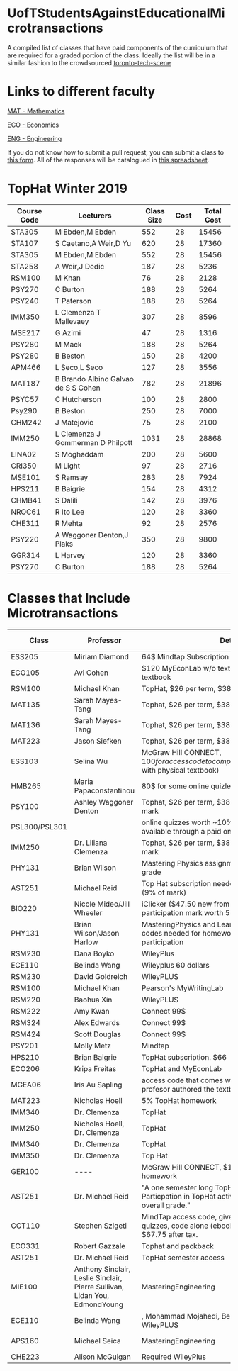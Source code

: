 # UofTStudentsAgainstEducationalMicrotransactions
A compiled list of classes that have paid components of the curriculum that are required for a graded portion of the class.
Ideally the list will be in a similar fashion to the crowdsourced [toronto-tech-scene](https://github.com/toriagibbs/toronto-tech-scene)


# Links to different faculty

[MAT - Mathematics](faculty/MAT.md)

[ECO - Economics](faculty/ECO.md)

[ENG - Engineering](faculty/ENG.md)

If you do not know how to submit a pull request, you can submit a class to [this form](https://goo.gl/forms/UHPLS4AiTN5967i82). All of the responses will be catalogued in [this spreadsheet](https://docs.google.com/spreadsheets/d/1-cekdm6TQVJycQI1bHXJs3eHSkFGf8lgeRyPn0NUM_k/edit?usp=sharing).

# TopHat Winter 2019

| Course Code   | Lecturers                                                      |   Class Size |   Cost |   Total Cost |
|---------------|----------------------------------------------------------------|--------------|--------|--------------|
| STA305        | M Ebden,M Ebden                                                |          552 |     28 |        15456 |
| STA107        | S Caetano,A Weir,D Yu                                          |          620 |     28 |        17360 |
| STA305        | M Ebden,M Ebden                                                |          552 |     28 |        15456 |
| STA258        | A Weir,J Dedic                                                 |          187 |     28 |         5236 |
| RSM100        | M Khan                                                         |           76 |     28 |         2128 |
| PSY270        | C Burton                                                       |          188 |     28 |         5264 |
| PSY240        | T Paterson                                                     |          188 |     28 |         5264 |
| IMM350        | L Clemenza T Mallevaey                                         |          307 |     28 |         8596 |
| MSE217        | G Azimi                                                        |           47 |     28 |         1316 |
| PSY280        | M Mack                                                         |          188 |     28 |         5264 |
| PSY280        | B Beston                                                       |          150 |     28 |         4200 |
| APM466        | L Seco,L Seco                                                  |          127 |     28 |         3556 |
| MAT187        | B Brando Albino Galvao de S S Cohen                            |          782 |     28 |        21896 |
| PSYC57        | C Hutcherson                                                   |          100 |     28 |         2800 |
| Psy290        | B Beston                                                       |          250 |     28 |         7000 |
| CHM242        | J Matejovic                                                    |           75 |     28 |         2100 |
| IMM250        | L Clemenza J Gommerman D Philpott                              |         1031 |     28 |        28868 |
| LINA02        | S Moghaddam                                                    |          200 |     28 |         5600 |
| CRI350        | M Light                                                        |           97 |     28 |         2716 |
| MSE101        | S Ramsay                                                       |          283 |     28 |         7924 |
| HPS211        | B Baigrie                                                      |          154 |     28 |         4312 |
| CHMB41        | S Dalili                                                       |          142 |     28 |         3976 |
| NROC61        | R Ito Lee                                                      |          120 |     28 |         3360 |
| CHE311        | R Mehta                                                        |           92 |     28 |         2576 |
| PSY220        | A Waggoner Denton,J Plaks                                      |          350 |     28 |         9800 |
| GGR314        | L Harvey                                                       |          120 |     28 |         3360 |
| PSY270        | C Burton                                                       |          188 |     28 |         5264 |


# Classes that Include Microtransactions


| Class | Professor | Details | Link to Syllabus|
|---------|------------------|------------| ----- |
|ESS205|Miriam Diamond|64$ Mindtap Subscription| [Syllabus](add-link-here) |
|ECO105|Avi Cohen|$120 MyEconLab w/o textbook; $155.75 w/ digital textbook||
|RSM100|Michael Khan| TopHat, $26 per term, $38 per year|
|MAT135|Sarah Mayes-Tang| Tophat, $26 per term, $38 per year|
|MAT136|Sarah Mayes-Tang|	Tophat, $26 per term, $38 per year|
|MAT223|Jason Siefken|	Tophat, $26 per term, $38 per year|
|ESS103|Selina Wu|McGraw Hill CONNECT, $100 for access code to complete online assignments ($150 with physical textbook)|[Syllabus](https://q.utoronto.ca/files/1206367/download?download_frd=1)|
|HMB265|Maria Papaconstantinou| 80$ for some online quizlet stuff|
|PSY100|Ashley Waggoner Denton|Tophat, $26 per term, $38 per year worth 5% of the mark|
|PSL300/PSL301|		|online quizzes worth ~10% of the mark were only available through a paid online quizlet style thing|
|IMM250|Dr. Liliana Clemenza|Tophat, $26 per term, $38 per year worth 5% of the mark|
|PHY131| Brian Wilson|	Mastering Physics assignments worth 7% of final grade | [Syllabus](https://www.physics.utoronto.ca/~jharlow/teaching/phy131f17/syllabusPHY131f17.pdf)
|AST251|Michael Reid|	Top Hat subscription needed for in class particpation (9% of mark)
|BIO220|Nicole Mideo/Jill Wheeler|	iClicker ($47.50 new from bookstore) used for participation mark worth 5% of final grade
|PHY131|Brian Wilson/Jason Harlow	|MasteringPhysics and LearningCatalytics access codes needed for homework and in class participation
|RSM230|Dana Boyko|	WileyPlus|
|ECE110|Belinda Wang|	Wileyplus 60 dollars|
|RSM230|David Goldreich|	WileyPLUS|
|RSM100|Michael Khan|	Pearson's MyWritingLab|
|RSM220|Baohua Xin|	WileyPLUS|
|RSM222|Amy Kwan|	Connect 99$|
|RSM324|Alex Edwards|	Connect 99$|
|RSM424|Scott Douglas|	Connect 99$|
|PSY201|Molly Metz|	Mindtap| [Syllabus](https://drive.google.com/file/d/14lKW9hM_l7SV0QnaAqRDlHfajftd5YEz/view?usp=sharing)
|HPS210|Brian Baigrie|	TopHat subscription. $66| 
|ECO206|Kripa Freitas|	TopHat and MyEconLab|[Syllabus](https://www.economics.utoronto.ca/index.php/index/teaching/downloadCourseOutline/4233/83441)
|MGEA06|Iris Au	Sapling| access code that comes with the textbook. The profesor authored the textbook.|
|MAT223|Nicholas Hoell|	5% TopHat homework|[Syllabus](http://www.math.toronto.edu/nhoell/MAT223/MAT223_syllabus.pdf)
|IMM340|Dr. Clemenza|	TopHat|
|IMM250|Nicholas Hoell, Dr. Clemenza| TopHat|
|IMM340|Dr. Clemenza| TopHat|
|IMM350|Dr. Clemenza| Top Hat|
|GER100|---- |	McGraw Hill CONNECT, $100+ for code for homework |
|AST251|Dr. Michael Reid|	"A one semester long TopHat subscription: $26. Particpation in TopHat activities are worth 9% of the overall grade."|
|CCT110|Stephen Szigeti|	MindTap access code, gives access to ebook and quizzes, code alone (ebook no physical) is $59.95, $67.75 after tax. |
|ECO331|Robert Gazzale|	Tophat and packback|
|AST251|Dr. Michael Reid|	TopHat semester access|[Syllabus](https://www.dropbox.com/s/3stjvzotll5v5qe/AST251%20Syllabus.pdf?dl=0)
|MIE100|Anthony Sinclair, Leslie Sinclair, Pierre Sullivan, Lidan You, EdmondYoung|	MasteringEngineering|[Syllabus](https://inst-fs-yul-prod.inscloudgate.net/files/b93a40bf-328b-4289-9b79-07629ffb809c/mie100+course+outline+winter+2019+rev+707.docx?download=1&token=eyJ0eXAiOiJKV1QiLCJhbGciOiJIUzUxMiJ9.eyJpYXQiOjE1NDczNDA0MjEsInVzZXJfaWQiOiIxMTgzNDAwMDAwMDAxODQ3NTkiLCJyZXNvdXJjZSI6Ii9maWxlcy9iOTNhNDBiZi0zMjhiLTQyODktOWI3OS0wNzYyOWZmYjgwOWMvbWllMTAwK2NvdXJzZStvdXRsaW5lK3dpbnRlcisyMDE5K3Jldis3MDcuZG9jeCIsImhvc3QiOiJxLnV0b3JvbnRvLmNhIiwiZXhwIjoxNTQ3NDI2ODIxfQ.NQlLzkqvKxtxeLuOhFChF229Re6wdaZrF01Xj-yULt0Nn0KDKzVWIsz5GjmbNKlUqZTmK-zPV1NwRCppYJmp4g)
|ECE110|Belinda Wang|, Mohammad Mojahedi, Berj Bardakjian, Paul Yoo	WileyPLUS|[Syllabus](https://q.utoronto.ca/courses/70863/files/2336653/download?download_frd=1)
|APS160|Michael Seica	|MasteringEngineering|[Lecture Video](https://www.youtube.com/watch?v=FYz9S5xwJyo)|
|CHE223| Alison McGuigan | Required WileyPlus| [Syllabus](assets/syllabi) 
